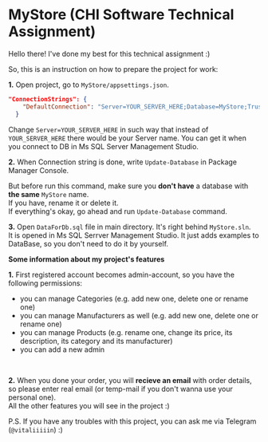 # MyStore (CHI Software Technical Assignment)
Hello there!
I've done my best for this technical assignment :)

So, this is an instruction on how to prepare the project for work:
<br />

  **1.** Open project, go to ```MyStore/appsettings.json```.
```json
"ConnectionStrings": {
    "DefaultConnection": "Server=YOUR_SERVER_HERE;Database=MyStore;Trusted_Connection=True;MultipleActiveResultSets=True"
  }
```
Change ```Server=YOUR_SERVER_HERE``` in such way that instead of ```YOUR_SERVER_HERE``` there would be your Server name.
You can get it when you connect to DB in Ms SQL Server Management Studio.

  **2.** When Connection string is done, write ```Update-Database``` in Package Manager Console.
  
  But before run this command, make sure you **don't have** a database with **the same** ```MyStore``` name.
  <br />
  If you have, rename it or delete it.
  <br />
  If everything's okay, go ahead and run ```Update-Database``` command.
  <br />
  
  **3.** Open ```DataForDb.sql``` file in main directory. It's right behind ```MyStore.sln```.
  <br />
  It is opened in Ms SQL Serrver Management Studio.
  It just adds examples to DataBase, so you don't need to do it by yourself.

**Some information about my project's features**

**1.** First registered account becomes admin-account, so you have the following permissions:
   - you can manage Categories (e.g. add new one, delete one or rename one)
   - you can manage Manufacturers as well (e.g. add new one, delete one or rename one)
   - you can manage Products (e.g. rename one, change its price, its description, its category and its manufacturer)
   - you can add a new admin
<br />

**2.** When you done your order, you will **recieve an email** with order details, so please enter real email 
(or temp-mail if you don't wanna use your personal one).
<br />
All the other features you will see in the project :)

P.S. If you have any troubles with this project, you can ask me via Telegram (```@vitaliiiiin```) :)
